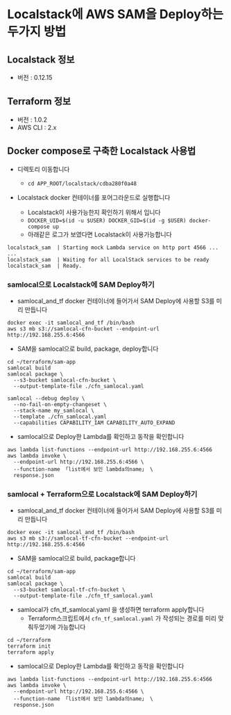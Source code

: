 # Localstack에 AWS SAM을 Deploy하는 두가지 방법
## Localstack 정보
- 버전 : 0.12.15
## Terraform 정보
- 버전 : 1.0.2
- AWS CLI : 2.x

## Docker compose로 구축한 Localstack 사용법
- 디렉토리 이동합니다
  - `cd APP_ROOT/localstack/cdba280f0a48`

- Localstack docker 컨테이너를 포어그라운드로 실행합니다
  - Localstack이 사용가능한지 확인하기 위해서 입니다
  - `DOCKER_UID=$(id -u $USER) DOCKER_GID=$(id -g $USER) docker-compose up`
  - 아래같은 로그가 보였다면 Localstack이 사용가능합니다

```
localstack_sam  | Starting mock Lambda service on http port 4566 ...
...
localstack_sam  | Waiting for all LocalStack services to be ready
localstack_sam  | Ready.
```

### samlocal으로 Localstack에 SAM Deploy하기
- samlocal_and_tf docker 컨테이너에 들어가서 SAM Deploy에 사용할 S3를 미리 만듭니다

```
docker exec -it samlocal_and_tf /bin/bash
aws s3 mb s3://samlocal-cfn-bucket --endpoint-url http://192.168.255.6:4566
```

- SAM을 samlocal으로 build, package, deploy합니다

```
cd ~/terraform/sam-app
samlocal build
samlocal package \
  --s3-bucket samlocal-cfn-bucket \
  --output-template-file ./cfn_samlocal.yaml

samlocal --debug deploy \
  --no-fail-on-empty-changeset \
  --stack-name my_samlocal \
  --template ./cfn_samlocal.yaml
  --capabilities CAPABILITY_IAM CAPABILITY_AUTO_EXPAND
```

- samlocal으로 Deploy한 Lambda를 확인하고 동작을 확인합니다

```
aws lambda list-functions --endpoint-url http://192.168.255.6:4566
aws lambda invoke \
  --endpoint-url http://192.168.255.6:4566 \
  --function-name 「list에서 보인 lambda의name」 \
  response.json
```  


### samlocal + Terraform으로 Localstack에 SAM Deploy하기
- samlocal_and_tf docker 컨테이너에 들어가서 SAM Deploy에 사용할 S3를 미리 만듭니다

```
docker exec -it samlocal_and_tf /bin/bash
aws s3 mb s3://samlocal-tf-cfn-bucket --endpoint-url http://192.168.255.6:4566
```

- SAM을 samlocal으로 build, package합니다

```
cd ~/terraform/sam-app
samlocal build
samlocal package \
  --s3-bucket samlocal-tf-cfn-bucket \
  --output-template-file ./cfn_tf_samlocal.yaml
```

- samlocal가 cfn_tf_samlocal.yaml 을 생성하면 terraform apply합니다
  - Terraform스크립트에서 `cfn_tf_samlocal.yaml` 가 작성되는 경로를 미리 맞춰두었기에 가능합니다

```
cd ~/terraform
terraform init
terraform apply
```

- samlocal으로 Deploy한 Lambda를 확인하고 동작을 확인합니다

```
aws lambda list-functions --endpoint-url http://192.168.255.6:4566
aws lambda invoke \
  --endpoint-url http://192.168.255.6:4566 \
  --function-name 「list에서 보인 lambda의name」 \
  response.json
```